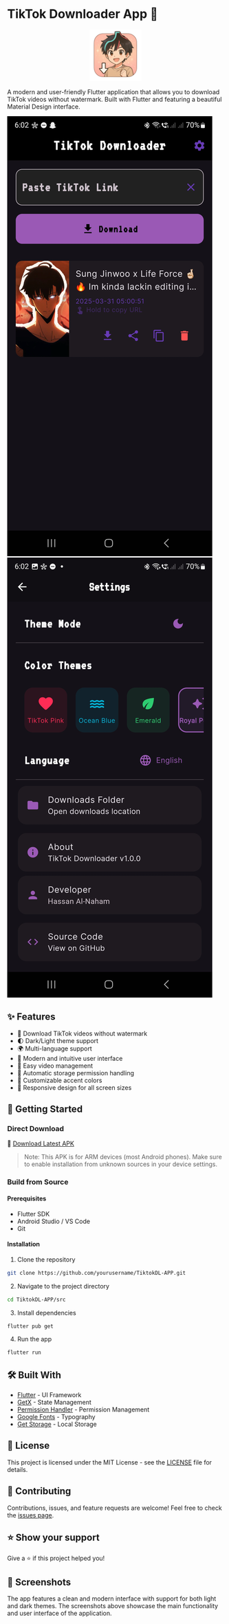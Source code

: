 # TikTok Downloader App 📱

<div align="center">
  <img src="repoAssets/icon.png" alt="App Icon" width="120" height="120">
</div>

A modern and user-friendly Flutter application that allows you to download TikTok videos without watermark. Built with Flutter and featuring a beautiful Material Design interface.

![App Screenshot 1](repoAssets/1.jpg)
![App Screenshot 2](repoAssets/2.jpg)

## ✨ Features

- 🎥 Download TikTok videos without watermark
- 🌓 Dark/Light theme support
- 🌍 Multi-language support
- 📱 Modern and intuitive user interface
- 💾 Easy video management
- 📂 Automatic storage permission handling
- 🎨 Customizable accent colors
- 📱 Responsive design for all screen sizes

## 🚀 Getting Started

### Direct Download

📱 [Download Latest APK](https://github.com/imcr1/TiktokDL-APP/releases/download/tikdl/app-armeabi-v7a-release_1.apk)

> Note: This APK is for ARM devices (most Android phones). Make sure to enable installation from unknown sources in your device settings.

### Build from Source

#### Prerequisites

- Flutter SDK
- Android Studio / VS Code
- Git

#### Installation

1. Clone the repository
```bash
git clone https://github.com/yourusername/TiktokDL-APP.git
```

2. Navigate to the project directory
```bash
cd TiktokDL-APP/src
```

3. Install dependencies
```bash
flutter pub get
```

4. Run the app
```bash
flutter run
```

## 🛠️ Built With

- [Flutter](https://flutter.dev/) - UI Framework
- [GetX](https://pub.dev/packages/get) - State Management
- [Permission Handler](https://pub.dev/packages/permission_handler) - Permission Management
- [Google Fonts](https://pub.dev/packages/google_fonts) - Typography
- [Get Storage](https://pub.dev/packages/get_storage) - Local Storage

## 📝 License

This project is licensed under the MIT License - see the [LICENSE](LICENSE) file for details.

## 🤝 Contributing

Contributions, issues, and feature requests are welcome! Feel free to check the [issues page](https://github.com/yourusername/TiktokDL-APP/issues).

## ⭐️ Show your support

Give a ⭐️ if this project helped you!

## 📸 Screenshots

The app features a clean and modern interface with support for both light and dark themes. The screenshots above showcase the main functionality and user interface of the application.
